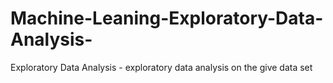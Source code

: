# Machine-Leaning-Exploratory-Data-Analysis-
Exploratory Data Analysis - exploratory data analysis on the give data set
